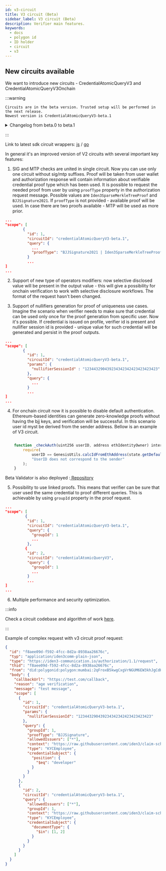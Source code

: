 ```yaml
---
id: v3-circuit
title: V3 circuit (Beta)
sidebar_label: V3 circuit (Beta)
description: Verifier main features.
keywords:
  - docs
  - polygon id
  - ID holder
  - circuit
  - v3
---
```


## New circuits available

We want to introduce new circuits - СredentialAtomicQueryV3 and CredentialAtomicQueryV3Onchain

:::warning

    Circuits are in the beta version. Trusted setup will be performed in the next release.
    Newest version is СredentialAtomicQueryV3-beta.1

  <details><summary>Changelog from beta.0 to beta.1</summary>
 

    1. ValueArrSize input is introduced, which fixes behavoiur for IN / NIN operations. 
    2. Exists operator support.
    3. Noop operator support.
    4. Query hash calculation algorithm changes.
    5. Constraints and security optimizations.
    
  </details>


:::

Link to latest sdk circuit wrappers: [js](https://github.com/0xPolygonID/js-sdk/pull/181) / [go](https://github.com/iden3/go-circuits/releases/tag/v2.1.0)



In general it's an improved version of V2 circuits with several important key features:

1. SIG and MTP checks are united in single circuit. Now you can use only one circuit without sig/mtp suffixes. Proof will be taken from user wallet and authorization response will contain information about verifiable credential proof type which has been used. It is possible to request the needed proof from user by using `proofType` property in the authorization request message. Possible values are `Iden3SparseMerkleTreeProof` and `BJJSignature2021`. If `proofType` is not provided - available proof will be used. In case there are two proofs available - MTP will be used as more prior.

```json
...
"scope": [
        {
          "id": 1,
          "circuitId": "credentialAtomicQueryV3-beta.1",
          "query": {
            ...
            "proofType": "BJJSignature2021 | Iden3SparseMerkleTreeProof"
          }
          ...
]
...
```

2. Support of new type of operators modifiers: now selective disclosed value will be present in the output value - this will give a possibility for onchain verification to work with selective disclosure workflows. The format of the request hasn't been changed.

3. Support of nullifiers generation for proof of uniqueness use cases. Imagine the scenario when verifier needs to make sure that credential can be used only once for the proof generation from specific user. Now it's possible. If credential is issued on profile, verifier id is present and nullifier session id is provided - unique value for such credential will be generated and persist in the proof outputs.

```json
...
"scope": [
        {
          "id": 1,
          "circuitId": "credentialAtomicQueryV3-beta.1",
          "params": {
            "nullifierSessionId" : "123443290439234342342423423423423"
          },
          "query": {
            ...
          }
          ...
]
...
```

4. For onchain circuit now it is possible to disable default authentication. Ethereum-based identities can generate zero-knowledge proofs without having the bjj keys, and verification will be successful.
   In this scenario user id myst be derived from the sender address. Bellow is an example of V3 circuit.

```js

    function _checkAuth(uint256 userID, address ethIdentityOwner) internal view {
        require(
            userID == GenesisUtils.calcIdFromEthAddress(state.getDefaultIdType(), ethIdentityOwner),
            "UserID does not correspond to the sender"
        );
    }
```

Beta Validator is also deployed :<ins> [Repository](https://github.com/0xPolygonID/contracts)</ins>

5. Possibility to use linked proofs. This means that verifier can be sure that user used the same credential to proof different queries. This is achievable by using `groupId` property in the proof request.

```json
...
"scope": [
         {
          "id": 1,
          "circuitId": "credentialAtomicQueryV3-beta.1",
          "query": {
            "groupId": 1
            ...
          },
         {
          "id": 2,
          "circuitId": "credentialAtomicQueryV3",
          "query": {
            "groupId": 1
            ...
          }
          ...
]
...
```

6. Multiple performance and security optimization.

:::info

Check a circuit codebase and algorithm of work <ins>[here](https://docs.iden3.io/protocol/main-circuits/#credentialatomicqueryv3)</ins>.

:::

Example of complex request with v3 circuit proof request:

```json
{
  "id": "f8aee09d-f592-4fcc-8d2a-8938aa26676c",
  "typ": "application/iden3comm-plain-json",
  "type": "https://iden3-communication.io/authorization/1.1/request",
  "thid": "f8aee09d-f592-4fcc-8d2a-8938aa26676c",
  "from": "did:polygonid:polygon:mumbai:2qFroxB5kwgCxgVrNGUM6EW3khJgCdHHnKTr3VnTcp",
  "body": {
    "callbackUrl": "https://test.com/callback",
    "reason": "age verification",
    "message": "test message",
    "scope": [
      {
        "id": 1,
        "circuitId": "credentialAtomicQueryV3-beta.1",
        "params": {
          "nullifierSessionId": "123443290439234342342423423423423"
        },
        "query": {
          "groupId": 1,
          "proofType": "BJJSignature",
          "allowedIssuers": ["*"],
          "context": "https://raw.githubusercontent.com/iden3/claim-schema-vocab/main/schemas/json-ld/kyc-v101.json-ld",
          "type": "KYCEmployee",
          "credentialSubject": {
            "position": {
              "$eq": "developer"
            }
          }
        }
      },
      {
        "id": 2,
        "circuitId": "credentialAtomicQueryV3-beta.1",
        "query": {
          "allowedIssuers": ["*"],
          "groupId": 1,
          "context": "https://raw.githubusercontent.com/iden3/claim-schema-vocab/main/schemas/json-ld/kyc-v101.json-ld",
          "type": "KYCEmployee",
          "credentialSubject": {
            "documentType": {
              "$in": [1, 2]
            }
          }
        }
      }
    ]
  }
}
```
